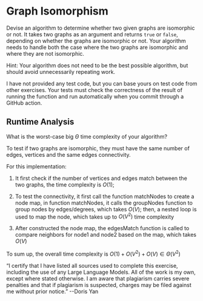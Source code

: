 # Graph Isomorphism

Devise an algorithm to determine whether two given graphs are isomorphic or not.
It takes two graphs as an argument and returns `true` or `false`, depending on
whether the graphs are isomorphic or not. Your algorithm needs to handle both
the case where the two graphs are isomorphic and where they are not isomorphic.

Hint: Your algorithm does not need to be the best possible algorithm, but should
avoid unnecessarily repeating work.

I have not provided any test code, but you can base yours on test code from
other exercises. Your tests must check the correctness of the result of running
the function and run automatically when you commit through a GitHub action.

## Runtime Analysis

What is the worst-case big $\Theta$ time complexity of your algorithm?

To test if two graphs are isomorphic, they must have the same number of edges, vertices and the same edges connectivity.

For this implementation:

1. It first check if the number of vertices and edges match between the two graphs, the time complexity is $O(1)$; 

2. To test the connectivity, it first call the function matchNodes to create a node map, in function matchNodes, it calls the groupNodes function to group nodes by edges/degrees, which takes $O(V)$; then, a nested loop is used to map the node, which takes up to $O(V^2)$ time complexity

3. After constructed the node map, the edgesMatch function is called to compare neighbors for node1 and node2 based on the map, which takes $O(V)$

To sum up, the overall time complexity is $O(1)+O(V^2)+O(V)\in\Theta(V^2)$

“I certify that I have listed all sources used to complete this exercise, including the use of any Large Language Models. All of the work is my own, except where stated otherwise. I am aware that plagiarism carries severe penalties and that if plagiarism is suspected, charges may be filed against me without prior notice.” --Doris Yan